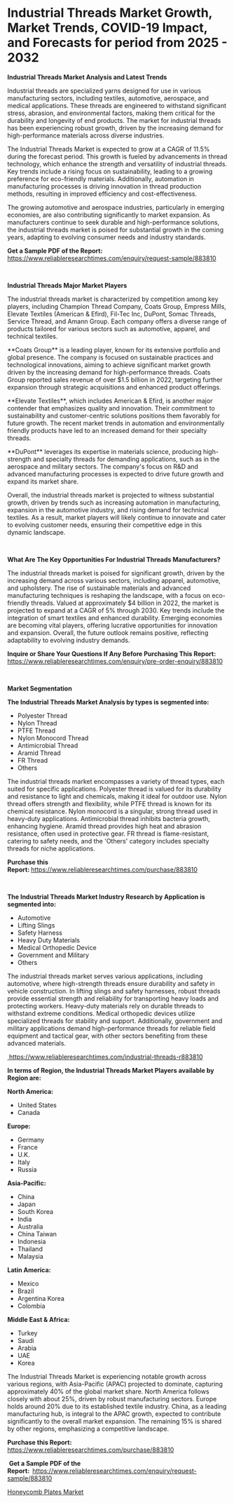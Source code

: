 <p><h1>Industrial Threads Market Growth, Market Trends, COVID-19 Impact, and Forecasts for period from 2025 - 2032</h1></p><p><strong>Industrial Threads Market Analysis and Latest Trends</strong></p>
<p><p>Industrial threads are specialized yarns designed for use in various manufacturing sectors, including textiles, automotive, aerospace, and medical applications. These threads are engineered to withstand significant stress, abrasion, and environmental factors, making them critical for the durability and longevity of end products. The market for industrial threads has been experiencing robust growth, driven by the increasing demand for high-performance materials across diverse industries.</p><p>The Industrial Threads Market is expected to grow at a CAGR of 11.5% during the forecast period. This growth is fueled by advancements in thread technology, which enhance the strength and versatility of industrial threads. Key trends include a rising focus on sustainability, leading to a growing preference for eco-friendly materials. Additionally, automation in manufacturing processes is driving innovation in thread production methods, resulting in improved efficiency and cost-effectiveness.</p><p>The growing automotive and aerospace industries, particularly in emerging economies, are also contributing significantly to market expansion. As manufacturers continue to seek durable and high-performance solutions, the industrial threads market is poised for substantial growth in the coming years, adapting to evolving consumer needs and industry standards.</p></p>
<p><strong>Get a Sample PDF of the Report:&nbsp;</strong> <a href="https://www.reliableresearchtimes.com/enquiry/request-sample/883810?utm_campaign=3087&utm_medium=2&utm_source=Github&utm_content=ia&utm_term=01042025&utm_id=industrial-threads">https://www.reliableresearchtimes.com/enquiry/request-sample/883810</a></p>
<p>&nbsp;</p>
<p><strong>Industrial Threads Major Market Players</strong></p>
<p><p>The industrial threads market is characterized by competition among key players, including Champion Thread Company, Coats Group, Empress Mills, Elevate Textiles (American & Efird), Fil-Tec Inc, DuPont, Somac Threads, Service Thread, and Amann Group. Each company offers a diverse range of products tailored for various sectors such as automotive, apparel, and technical textiles.</p><p>**Coats Group** is a leading player, known for its extensive portfolio and global presence. The company is focused on sustainable practices and technological innovations, aiming to achieve significant market growth driven by the increasing demand for high-performance threads. Coats Group reported sales revenue of over $1.5 billion in 2022, targeting further expansion through strategic acquisitions and enhanced product offerings.</p><p>**Elevate Textiles**, which includes American & Efird, is another major contender that emphasizes quality and innovation. Their commitment to sustainability and customer-centric solutions positions them favorably for future growth. The recent market trends in automation and environmentally friendly products have led to an increased demand for their specialty threads.</p><p>**DuPont** leverages its expertise in materials science, producing high-strength and specialty threads for demanding applications, such as in the aerospace and military sectors. The company's focus on R&D and advanced manufacturing processes is expected to drive future growth and expand its market share.</p><p>Overall, the industrial threads market is projected to witness substantial growth, driven by trends such as increasing automation in manufacturing, expansion in the automotive industry, and rising demand for technical textiles. As a result, market players will likely continue to innovate and cater to evolving customer needs, ensuring their competitive edge in this dynamic landscape.</p></p>
<p>&nbsp;</p>
<p><strong>What Are The Key Opportunities For Industrial Threads Manufacturers?</strong></p>
<p><p>The industrial threads market is poised for significant growth, driven by the increasing demand across various sectors, including apparel, automotive, and upholstery. The rise of sustainable materials and advanced manufacturing techniques is reshaping the landscape, with a focus on eco-friendly threads. Valued at approximately $4 billion in 2022, the market is projected to expand at a CAGR of 5% through 2030. Key trends include the integration of smart textiles and enhanced durability. Emerging economies are becoming vital players, offering lucrative opportunities for innovation and expansion. Overall, the future outlook remains positive, reflecting adaptability to evolving industry demands.</p></p>
<p><strong>Inquire or Share Your Questions If Any Before Purchasing This Report:</strong> <a href="https://www.reliableresearchtimes.com/enquiry/pre-order-enquiry/883810?utm_campaign=3087&utm_medium=2&utm_source=Github&utm_content=ia&utm_term=01042025&utm_id=industrial-threads">https://www.reliableresearchtimes.com/enquiry/pre-order-enquiry/883810</a></p>
<p>&nbsp;</p>
<p><strong>Market Segmentation</strong></p>
<p><strong>The Industrial Threads Market Analysis by types is segmented into:</strong></p>
<p><ul><li>Polyester Thread</li><li>Nylon Thread</li><li>PTFE Thread</li><li>Nylon Monocord Thread</li><li>Antimicrobial Thread</li><li>Aramid Thread</li><li>FR Thread</li><li>Others</li></ul></p>
<p><p>The industrial threads market encompasses a variety of thread types, each suited for specific applications. Polyester thread is valued for its durability and resistance to light and chemicals, making it ideal for outdoor use. Nylon thread offers strength and flexibility, while PTFE thread is known for its chemical resistance. Nylon monocord is a singular, strong thread used in heavy-duty applications. Antimicrobial thread inhibits bacteria growth, enhancing hygiene. Aramid thread provides high heat and abrasion resistance, often used in protective gear. FR thread is flame-resistant, catering to safety needs, and the 'Others' category includes specialty threads for niche applications.</p></p>
<p><strong>Purchase this Report:&nbsp;</strong><a href="https://www.reliableresearchtimes.com/purchase/883810?utm_campaign=3087&utm_medium=2&utm_source=Github&utm_content=ia&utm_term=01042025&utm_id=industrial-threads">https://www.reliableresearchtimes.com/purchase/883810</a></p>
<p>&nbsp;</p>
<p><strong>The Industrial Threads Market Industry Research by Application is segmented into:</strong></p>
<p><ul><li>Automotive</li><li>Lifting Slings</li><li>Safety Harness</li><li>Heavy Duty Materials</li><li>Medical Orthopedic Device</li><li>Government and Military</li><li>Others</li></ul></p>
<p><p>The industrial threads market serves various applications, including automotive, where high-strength threads ensure durability and safety in vehicle construction. In lifting slings and safety harnesses, robust threads provide essential strength and reliability for transporting heavy loads and protecting workers. Heavy-duty materials rely on durable threads to withstand extreme conditions. Medical orthopedic devices utilize specialized threads for stability and support. Additionally, government and military applications demand high-performance threads for reliable field equipment and tactical gear, with other sectors benefiting from these advanced materials.</p></p>
<p><a href="https://www.reliableresearchtimes.com/industrial-threads-r883810?utm_campaign=3087&utm_medium=2&utm_source=Github&utm_content=ia&utm_term=01042025&utm_id=industrial-threads">&nbsp;https://www.reliableresearchtimes.com/industrial-threads-r883810</a></p>
<p><strong>In terms of Region, the Industrial Threads Market Players available by Region are:</strong></p>
<p>
    <p> <strong> North America: </strong>
        <ul>
            <li>United States</li>
            <li>Canada</li>
        </ul>
        </p> 
    <p> <strong> Europe: </strong>
        <ul>
            <li>Germany</li>
            <li>France</li>
            <li>U.K.</li>
            <li>Italy</li>
            <li>Russia</li>
        </ul>
        </p> 
    <p> <strong> Asia-Pacific: </strong>
        <ul>
            <li>China</li>
            <li>Japan</li>
            <li>South Korea</li>
            <li>India</li>
            <li>Australia</li>
            <li>China Taiwan</li>
            <li>Indonesia</li>
            <li>Thailand</li>
            <li>Malaysia</li>
        </ul>
        </p> 
    <p> <strong> Latin America: </strong>
        <ul>
            <li>Mexico</li>
            <li>Brazil</li>
            <li>Argentina Korea</li>
            <li>Colombia</li>
        </ul>
        </p> 
    <p> <strong> Middle East & Africa: </strong>
        <ul>
            <li>Turkey</li>
            <li>Saudi</li>
            <li>Arabia</li>
            <li>UAE</li>
            <li>Korea</li>
        </ul>
    </p>
    </p>
<p><p>The Industrial Threads Market is experiencing notable growth across various regions, with Asia-Pacific (APAC) projected to dominate, capturing approximately 40% of the global market share. North America follows closely with about 25%, driven by robust manufacturing sectors. Europe holds around 20% due to its established textile industry. China, as a leading manufacturing hub, is integral to the APAC growth, expected to contribute significantly to the overall market expansion. The remaining 15% is shared by other regions, emphasizing a competitive landscape.</p></p>
<p><strong>Purchase this Report: </strong><a href="https://www.reliableresearchtimes.com/purchase/883810?utm_campaign=3087&utm_medium=2&utm_source=Github&utm_content=ia&utm_term=01042025&utm_id=industrial-threads">https://www.reliableresearchtimes.com/purchase/883810</a></p>
<p>&nbsp;<strong>Get a Sample PDF of the Report:&nbsp;&nbsp;</strong><a href="https://www.reliableresearchtimes.com/enquiry/request-sample/883810?utm_campaign=3087&utm_medium=2&utm_source=Github&utm_content=ia&utm_term=01042025&utm_id=industrial-threads">https://www.reliableresearchtimes.com/enquiry/request-sample/883810</a></p>
<p><strong></strong></p>
<p><p><a href="https://github.com/rianttegang/Market-Research-Report-List-1/blob/main/honeycomb-plates-market.md?utm_campaign=3087&utm_medium=2&utm_source=Github&utm_content=ia&utm_term=01042025&utm_id=industrial-threads">Honeycomb Plates Market</a></p></p>